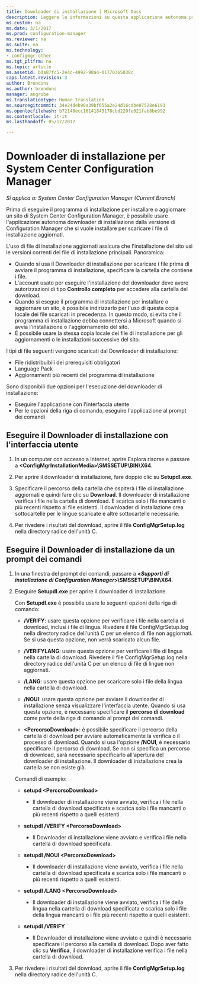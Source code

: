 ```yaml
---
title: Downloader di installazione | Microsoft Docs
description: Leggere le informazioni su questa applicazione autonoma progettata per assicurare che l&quot;installazione del sito usi le versioni correnti dei file di installazione principali.
ms.custom: na
ms.date: 3/1/2017
ms.prod: configuration-manager
ms.reviewer: na
ms.suite: na
ms.technology:
- configmgr-other
ms.tgt_pltfrm: na
ms.topic: article
ms.assetid: bda87fc5-2e4c-4992-98a4-01770365038c
caps.latest.revision: 3
author: Brenduns
ms.author: brenduns
manager: angrobe
ms.translationtype: Human Translation
ms.sourcegitcommit: 34e24deb90a39bf655a2e24d16cdbe07528e6193
ms.openlocfilehash: b72148ecc16141843178cbd220fe021fab8be992
ms.contentlocale: it-it
ms.lasthandoff: 05/17/2017

---
```

# <a name="setup-downloader-for-system-center-configuration-manager"></a>Downloader di installazione per System Center Configuration Manager

*Si applica a: System Center Configuration Manager (Current Branch)*

Prima di eseguire il programma di installazione per installare o aggiornare un sito di System Center Configuration Manager, è possibile usare l'applicazione autonoma downloader di installazione dalla versione di Configuration Manager che si vuole installare per scaricare i file di installazione aggiornati.  

L'uso di file di installazione aggiornati assicura che l'installazione del sito usi le versioni correnti dei file di installazione principali. Panoramica:   
-   Quando si usa il Downloader di installazione per scaricare i file prima di avviare il programma di installazione, specificare la cartella che contiene i file.  
-   L'account usato per eseguire l'installazione del downloader deve avere autorizzazioni di tipo **Controllo completo** per accedere alla cartella del download.  
-   Quando si esegue il programma di installazione per installare o aggiornare un sito, è possibile indirizzarlo per l'uso di questa copia locale dei file scaricati in precedenza. In questo modo, si evita che il programma di installazione debba connettersi a Microsoft quando si avvia l'installazione o l'aggiornamento del sito.  
-   È possibile usare la stessa copia locale dei file di installazione per gli aggiornamenti o le installazioni successive del sito.  

I tipi di file seguenti vengono scaricati dal Downloader di installazione:  
-   File ridistribuibili dei prerequisiti obbligatori  
-   Language Pack  
-   Aggiornamenti più recenti del programma di installazione  

Sono disponibili due opzioni per l'esecuzione del downloader di installazione:
- Eseguire l'applicazione con l'interfaccia utente
- Per le opzioni della riga di comando, eseguire l'applicazione al prompt dei comandi


## <a name="run-setup-downloader-with-the-user-interface"></a>Eseguire il Downloader di installazione con l'interfaccia utente  

1.  In un computer con accesso a Internet, aprire Esplora risorse e passare a **&lt;ConfigMgrInstallationMedia\>\SMSSETUP\BIN\X64**.  

2.  Per aprire il downloader di installazione, fare doppio clic su **Setupdl.exe**.   

3. Specificare il percorso della cartella che ospiterà i file di installazione aggiornati e quindi fare clic su **Download**. Il downloader di installazione verifica i file nella cartella di download. E scarica solo i file mancanti o più recenti rispetto ai file esistenti. Il downloader di installazione crea sottocartelle per le lingue scaricate e altre sottocartelle necessarie.  

4.  Per rivedere i risultati del download, aprire il file **ConfigMgrSetup.log** nella directory radice dell'unità C.  

## <a name="run-setup-downloader-from-a-command-prompt"></a>Eseguire il Downloader di installazione da un prompt dei comandi  

1.  In una finestra del prompt dei comandi, passare a **&lt;*Supporti di installazione di Configuration Manager*\>\SMSSETUP\BIN\X64**.   

2.  Eseguire **Setupdl.exe** per aprire il downloader di installazione.

    Con **Setupdl.exe** è possibile usare le seguenti opzioni della riga di comando:   

    -   **/VERIFY**: usare questa opzione per verificare i file nella cartella di download, inclusi i file di lingua. Rivedere il file ConfigMgrSetup.log nella directory radice dell'unità C per un elenco di file non aggiornati. Se si usa questa opzione, non verrà scaricato alcun file.  

    -   **/VERIFYLANG**: usare questa opzione per verificare i file di lingua nella cartella di download. Rivedere il file ConfigMgrSetup.log nella directory radice dell'unità C per un elenco di file di lingue non aggiornati.

    -   **/LANG**: usare questa opzione per scaricare solo i file della lingua nella cartella di download.  

    -   **/NOUI**: usare questa opzione per avviare il downloader di installazione senza visualizzare l'interfaccia utente. Quando si usa questa opzione, è necessario specificare il **percorso di download** come parte della riga di comando al prompt dei comandi.  

    -   **&lt;PercorsoDownload\>**: è possibile specificare il percorso della cartella di download per avviare automaticamente la verifica o il processo di download. Quando si usa l'opzione **/NOUI**, è necessario specificare il percorso di download. Se non si specifica un percorso di download, sarà necessario specificarlo all'apertura del downloader di installazione. Il downloader di installazione crea la cartella se non esiste già.  

    Comandi di esempio:

    -   **setupd &lt;PercorsoDownload\>**  

        -   Il downloader di installazione viene avviato, verifica i file nella cartella di download specificata e scarica solo i file mancanti o più recenti rispetto a quelli esistenti.     

    -   **setupdl /VERIFY &lt;PercorsoDownload\>**  

        -   Il Downloader di installazione viene avviato e verifica i file nella cartella di download specificata.  

    -   **setupdl /NOUI &lt;PercorsoDownload\>**  

        -   Il downloader di installazione viene avviato, verifica i file nella cartella di download specificata e scarica solo i file mancanti o più recenti rispetto a quelli esistenti.  

    -   **setupdl /LANG  &lt;PercorsoDownload\>**  

        -   Il downloader di installazione viene avviato, verifica i file della lingua nella cartella di download specificata e scarica solo i file della lingua mancanti o i file più recenti rispetto a quelli esistenti.  

    -   **setupdl /VERIFY**  

        -   Il Downloader di installazione viene avviato e quindi è necessario specificare il percorso alla cartella di download. Dopo aver fatto clic su **Verifica**, il downloader di installazione verifica i file nella cartella di download.  

3.  Per rivedere i risultati del download, aprire il file **ConfigMgrSetup.log** nella directory radice dell'unità C.

